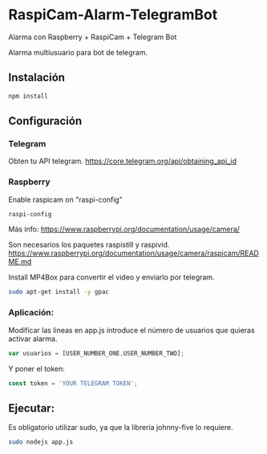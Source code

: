# RaspiCam-Alarm-TelegramBot
Alarma con Raspberry + RaspiCam + Telegram Bot

Alarma multiusuario para bot de telegram. 


## Instalación
```bash
npm install
```

## Configuración

### Telegram
Obten tu API telegram. 
https://core.telegram.org/api/obtaining_api_id


### Raspberry
Enable raspicam on "raspi-config"
```bash
raspi-config
```
Más info: https://www.raspberrypi.org/documentation/usage/camera/

Son necesarios los paquetes raspistill y raspivid. 
https://www.raspberrypi.org/documentation/usage/camera/raspicam/README.md

Install MP4Box para convertir el video y enviarlo por telegram.
```bash
sudo apt-get install -y gpac
```

### Aplicación:

Modificar las lineas en app.js introduce el número de usuarios que quieras activar alarma.
```javascript
var usuarios = [USER_NUMBER_ONE,USER_NUMBER_TWO];
```

Y poner el token:
```javascript
const token = 'YOUR TELEGRAM TOKEN';
```

## Ejecutar: 
Es obligatorio utilizar sudo, ya que la libreria johnny-five lo requiere. 
```bash
sudo nodejs app.js
```


